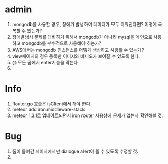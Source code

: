 # admin

1. mongodb를 사용할 경우, 장에가 발생하여 데이터가 모두 지워진다면? 어떻게 극복할 수 있는가?
2. 장애발생시 문제를 대비하기 위해서 mongodb가 아니라 mysql을 메인으로 사용하고 mongodb를 부수적으로 사용해야 하는가?
3. AWS에서는 mongodb 인스턴스를 어떻게 생성하고 사용할 수 있는가?
4. view페이지의 경우 등록한 이미지와 비디오가 보여질 수 있도록 한다.
5. @ 모든 폼에서 enter기능을 막는다
6. 


# Info
1. Router.go 호출은 isClient에서 해야 한다
2. meteor add iron:middleware-stack
3. meteor 1.3.1로 업데이트되면서 iron router 사용상에 문제가 없는지 확인해볼 것.


# Bug
1. 폼이 들어간 페이지에서만 dialogue alert이 뜰 수 있도록 수정할 것.
2.

